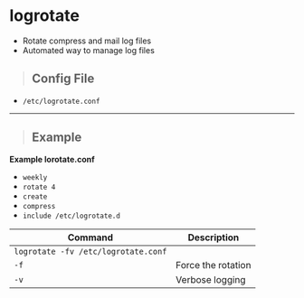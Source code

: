 # logrotate

- Rotate compress and mail log files 
- Automated way to manage log files

> ## **Config File**
- `/etc/logrotate.conf`


---

> ## **Example**

**Example lorotate.conf**
- `weekly`
- `rotate 4`
- `create`
- `compress`
- `include /etc/logrotate.d`

| **Command**   | **Description**   |
| --------------|-------------------|
| `logrotate -fv /etc/logrotate.conf` |
| `-f` | Force the rotation |
| `-v` | Verbose logging |